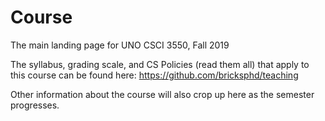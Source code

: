 # Course
The main landing page for UNO CSCI 3550, Fall 2019

The syllabus, grading scale, and CS Policies (read them all) that apply to this course can be found here: https://github.com/bricksphd/teaching

Other information about the course will also crop up here as the semester progresses.


